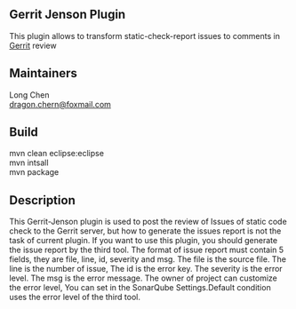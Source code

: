 ## Gerrit Jenson Plugin
This plugin allows to transform static-check-report issues to comments in [Gerrit](http://code.google.com/p/gerrit/) review


## Maintainers
Long Chen<br/>
dragon.chern@foxmail.com


## Build
mvn clean eclipse:eclipse<br/>
mvn intsall<br/>
mvn package


## Description
This Gerrit-Jenson plugin is used to post the review of Issues of static code check to the Gerrit server, but how to generate the issues report is not the task of current plugin. If you want to use this plugin, you should generate the issue report by the third tool. The format of issue report must contain 5 fields, they are file, line, id, severity and msg. The file is the source file. The line is the number of issue, The id is the error key. The severity is the error level. The msg is the error message. The owner of project can customize the error level, You can set in the SonarQube Settings.Default condition uses the error level of the third tool.
